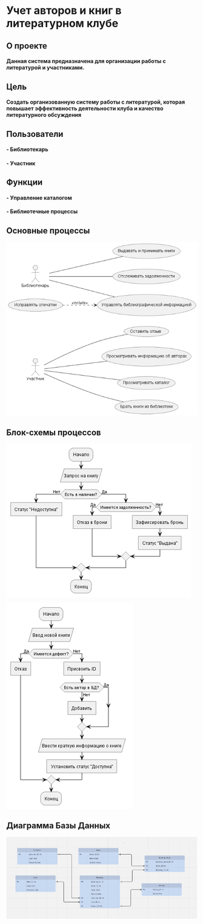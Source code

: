 # Учет авторов и книг в литературном клубе
## О проекте
#### Данная система предназначена для организации работы с литературой и участниками.

## Цель
#### Создать организованную систему работы с литературой, которая повышает эффективность деятельности клуба и качество литературного обсуждения

## Пользователи 
#### - Библиотекарь
#### - Участник

## Функции 
#### - Управление каталогом
#### - Библиотечные процессы

## Основные процессы
![Основные процессы](https://github.com/tyquipwoowk07-debug/aaa/blob/85faa4efd9899b2c87ae1760e73c912795e154b2/diagr.png)

## Блок-схемы процессов
![Запрос на книгу](https://github.com/tyquipwoowk07-debug/aaa/blob/2f578da6e6502f84daf51782212bdc3da7e4a828/docs/blok.png)

![Ввод новой книги](https://github.com/tyquipwoowk07-debug/aaa/blob/471ec24b051f226212c7c95a3a8ac5b8f61a552a/docs/bloktwo.png)

## Диаграмма Базы Данных
![Структура БД](https://github.com/tyquipwoowk07-debug/aaa/blob/3c210c1654cf1f04f467d8bd35dd5a681d06587d/docs/database.png)


